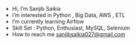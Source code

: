 - Hi, I’m Sanjib Saikia
- I’m interested in Python , Big Data, AWS , ETL
- I’m currently learning Airflow
- Skill Set : Python, Enthusiast, MySQL, Selenium
- How to reach me sanjibsaikia027@gmail.com

<!---
SanjibSaikia/SanjibSaikia is a ✨ special ✨ repository because its `README.md` (this file) appears on your GitHub profile.
You can click the Preview link to take a look at your changes.
--->
